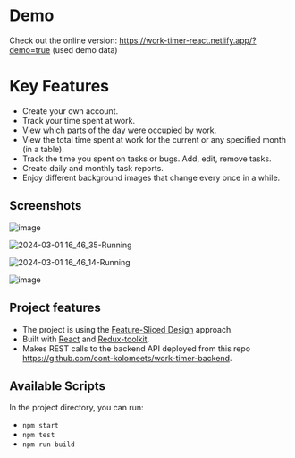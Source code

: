 # Demo

Check out the online version: https://work-timer-react.netlify.app/?demo=true (used demo data)

# Key Features

* Create your own account.
* Track your time spent at work.
* View which parts of the day were occupied by work.
* View the total time spent at work for the current or any specified month (in a table).
* Track the time you spent on tasks or bugs. Add, edit, remove tasks.
* Create daily and monthly task reports.
* Enjoy different background images that change every once in a while.


## Screenshots

![image](https://github.com/cont-kolomeets/work-timer-react/assets/5318527/9955e996-9a10-41b7-8fe5-a699f07de679)


![2024-03-01 16_46_35-Running](https://github.com/cont-kolomeets/work-timer-react/assets/5318527/e36424fa-a532-4c6e-8ea3-dfd0fdeb58df)

![2024-03-01 16_46_14-Running](https://github.com/cont-kolomeets/work-timer-react/assets/5318527/23a11e79-a8d6-4cfa-9b7c-f29a138e2a2c)

![image](https://github.com/cont-kolomeets/work-timer-react/assets/5318527/ba56c3ba-2fac-42bc-9c5e-4c006ed7f46b)



## Project features

* The project is using the [Feature-Sliced Design](https://feature-sliced.design/) approach.
* Built with [React](https://react.dev/) and [Redux-toolkit](https://redux-toolkit.js.org/).
* Makes REST calls to the backend API deployed from this repo https://github.com/cont-kolomeets/work-timer-backend.

## Available Scripts

In the project directory, you can run:

* `npm start`
* `npm test`
* `npm run build`
